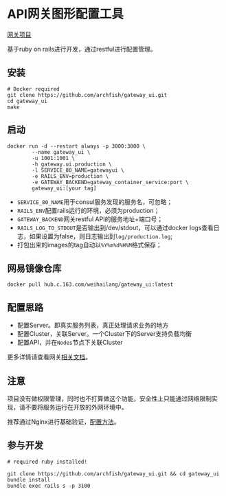 # API网关图形配置工具

[网关项目][1]

基于ruby on rails进行开发，通过restful进行配置管理。

## 安装

```shell
# Docker required
git clone https://github.com/archfish/gateway_ui.git
cd gateway_ui
make
```

## 启动

```shell
docker run -d --restart always -p 3000:3000 \
        --name gateway_ui \
        -u 1001:1001 \
        -h gateway.ui.production \
        -l SERVICE_80_NAME=gatewayui \
        -e RAILS_ENV=production \
        -e GATEWAY_BACKEND=gateway_container_service:port \
        gateway_ui:[your tag]
```

- `SERVICE_80_NAME`用于consul服务发现的服务名，可忽略；
- `RAILS_ENV`配置rails运行的环境，必须为production；
- `GATEWAY_BACKEND`网关restful API的服务地址+端口号；
- `RAILS_LOG_TO_STDOUT`是否输出到/dev/stdout，可以通过docker logs查看日志，如果设置为false，则日志输出到`log/production.log`;
- 打包出来的images的tag自动以`%Y%m%d%H%M`格式保存；

## 网易镜像仓库

```shell
docker pull hub.c.163.com/weihailang/gateway_ui:latest
```

## 配置思路

- 配置Server。即真实服务列表，真正处理请求业务的地方
- 配置Cluster，关联Server。一个Cluster下的Server支持负载均衡
- 配置API，并在`Nodes`节点下关联Cluster

更多详情请查看网关[相关文档][2]。

## 注意

项目没有做权限管理，同时也不打算做这个功能，安全性上只能通过网络限制实现，请不要将服务运行在开放的外网环境中。

推荐通过Nginx进行基础验证，[配置方法][3]。

## 参与开发

```shell
# required ruby installed!

git clone https://github.com/archfish/gateway_ui.git && cd gateway_ui
bundle install
bundle exec rails s -p 3100
```

[1]: https://github.com/fagongzi/gateway "Gateway"
[2]: https://github.com/fagongzi/gateway/tree/master/docs "Gateway docs"
[3]: https://docs.nginx.com/nginx/admin-guide/security-controls/configuring-http-basic-authentication "configuring http basic authentication"
